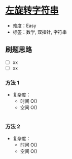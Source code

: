 # [左旋转字符串](https://leetcode-cn.com/problems/zuo-xuan-zhuan-zi-fu-chuan-lcof/)

- 难度：Easy
- 标签：数学, 双指针, 字符串

## 刷题思路

- [ ] xx
- [ ] xx

### 方法 1

- 复杂度：
    - 时间 O()
    - 空间 O()

``` js

```

### 方法 2

- 复杂度：
    - 时间 O()
    - 空间 O()

``` js

```
